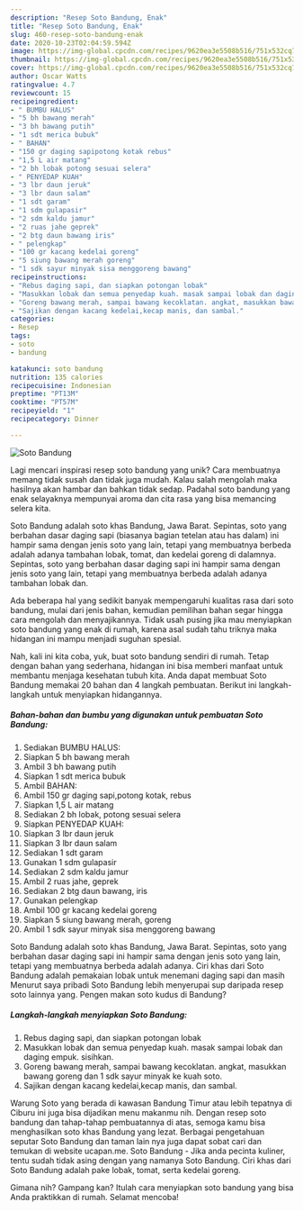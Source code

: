 ```yaml
---
description: "Resep Soto Bandung, Enak"
title: "Resep Soto Bandung, Enak"
slug: 460-resep-soto-bandung-enak
date: 2020-10-23T02:04:59.594Z
image: https://img-global.cpcdn.com/recipes/9620ea3e5508b516/751x532cq70/soto-bandung-foto-resep-utama.jpg
thumbnail: https://img-global.cpcdn.com/recipes/9620ea3e5508b516/751x532cq70/soto-bandung-foto-resep-utama.jpg
cover: https://img-global.cpcdn.com/recipes/9620ea3e5508b516/751x532cq70/soto-bandung-foto-resep-utama.jpg
author: Oscar Watts
ratingvalue: 4.7
reviewcount: 15
recipeingredient:
- " BUMBU HALUS"
- "5 bh bawang merah"
- "3 bh bawang putih"
- "1 sdt merica bubuk"
- " BAHAN"
- "150 gr daging sapipotong kotak rebus"
- "1,5 L air matang"
- "2 bh lobak potong sesuai selera"
- " PENYEDAP KUAH"
- "3 lbr daun jeruk"
- "3 lbr daun salam"
- "1 sdt garam"
- "1 sdm gulapasir"
- "2 sdm kaldu jamur"
- "2 ruas jahe geprek"
- "2 btg daun bawang iris"
- " pelengkap"
- "100 gr kacang kedelai goreng"
- "5 siung bawang merah goreng"
- "1 sdk sayur minyak sisa menggoreng bawang"
recipeinstructions:
- "Rebus daging sapi, dan siapkan potongan lobak"
- "Masukkan lobak dan semua penyedap kuah. masak sampai lobak dan daging empuk. sisihkan."
- "Goreng bawang merah, sampai bawang kecoklatan. angkat, masukkan bawang goreng dan 1 sdk sayur minyak ke kuah soto."
- "Sajikan dengan kacang kedelai,kecap manis, dan sambal."
categories:
- Resep
tags:
- soto
- bandung

katakunci: soto bandung 
nutrition: 135 calories
recipecuisine: Indonesian
preptime: "PT13M"
cooktime: "PT57M"
recipeyield: "1"
recipecategory: Dinner

---
```



![Soto Bandung](https://img-global.cpcdn.com/recipes/9620ea3e5508b516/751x532cq70/soto-bandung-foto-resep-utama.jpg)

Lagi mencari inspirasi resep soto bandung yang unik? Cara membuatnya memang tidak susah dan tidak juga mudah. Kalau salah mengolah maka hasilnya akan hambar dan bahkan tidak sedap. Padahal soto bandung yang enak selayaknya mempunyai aroma dan cita rasa yang bisa memancing selera kita.

Soto Bandung adalah soto khas Bandung, Jawa Barat. Sepintas, soto yang berbahan dasar daging sapi (biasanya bagian tetelan atau has dalam) ini hampir sama dengan jenis soto yang lain, tetapi yang membuatnya berbeda adalah adanya tambahan lobak, tomat, dan kedelai goreng di dalamnya. Sepintas, soto yang berbahan dasar daging sapi ini hampir sama dengan jenis soto yang lain, tetapi yang membuatnya berbeda adalah adanya tambahan lobak dan.

Ada beberapa hal yang sedikit banyak mempengaruhi kualitas rasa dari soto bandung, mulai dari jenis bahan, kemudian pemilihan bahan segar hingga cara mengolah dan menyajikannya. Tidak usah pusing jika mau menyiapkan soto bandung yang enak di rumah, karena asal sudah tahu triknya maka hidangan ini mampu menjadi suguhan spesial.


Nah, kali ini kita coba, yuk, buat soto bandung sendiri di rumah. Tetap dengan bahan yang sederhana, hidangan ini bisa memberi manfaat untuk membantu menjaga kesehatan tubuh kita. Anda dapat membuat Soto Bandung memakai 20 bahan dan 4 langkah pembuatan. Berikut ini langkah-langkah untuk menyiapkan hidangannya.

<!--inarticleads1-->

##### Bahan-bahan dan bumbu yang digunakan untuk pembuatan Soto Bandung:

1. Sediakan  BUMBU HALUS:
1. Siapkan 5 bh bawang merah
1. Ambil 3 bh bawang putih
1. Siapkan 1 sdt merica bubuk
1. Ambil  BAHAN:
1. Ambil 150 gr daging sapi,potong kotak, rebus
1. Siapkan 1,5 L air matang
1. Sediakan 2 bh lobak, potong sesuai selera
1. Siapkan  PENYEDAP KUAH:
1. Siapkan 3 lbr daun jeruk
1. Siapkan 3 lbr daun salam
1. Sediakan 1 sdt garam
1. Gunakan 1 sdm gulapasir
1. Sediakan 2 sdm kaldu jamur
1. Ambil 2 ruas jahe, geprek
1. Sediakan 2 btg daun bawang, iris
1. Gunakan  pelengkap
1. Ambil 100 gr kacang kedelai goreng
1. Siapkan 5 siung bawang merah, goreng
1. Ambil 1 sdk sayur minyak sisa menggoreng bawang


Soto Bandung adalah soto khas Bandung, Jawa Barat. Sepintas, soto yang berbahan dasar daging sapi ini hampir sama dengan jenis soto yang lain, tetapi yang membuatnya berbeda adalah adanya. Ciri khas dari Soto Bandung adalah pemakaian lobak untuk menemani daging sapi dan masih Menurut saya pribadi Soto Bandung lebih menyerupai sup daripada resep soto lainnya yang. Pengen makan soto kudus di Bandung? 

<!--inarticleads2-->

##### Langkah-langkah menyiapkan Soto Bandung:

1. Rebus daging sapi, dan siapkan potongan lobak
1. Masukkan lobak dan semua penyedap kuah. masak sampai lobak dan daging empuk. sisihkan.
1. Goreng bawang merah, sampai bawang kecoklatan. angkat, masukkan bawang goreng dan 1 sdk sayur minyak ke kuah soto.
1. Sajikan dengan kacang kedelai,kecap manis, dan sambal.


Warung Soto yang berada di kawasan Bandung Timur atau lebih tepatnya di Ciburu ini juga bisa dijadikan menu makanmu nih. Dengan resep soto bandung dan tahap-tahap pembuatannya di atas, semoga kamu bisa menghasilkan soto khas Bandung yang lezat. Berbagai pengetahuan seputar Soto Bandung dan taman lain nya juga dapat sobat cari dan temukan di website ucapan.me. Soto Bandung - Jika anda pecinta kuliner, tentu sudah tidak asing dengan yang namanya Soto Bandung. Ciri khas dari Soto Bandung adalah pake lobak, tomat, serta kedelai goreng. 

Gimana nih? Gampang kan? Itulah cara menyiapkan soto bandung yang bisa Anda praktikkan di rumah. Selamat mencoba!
